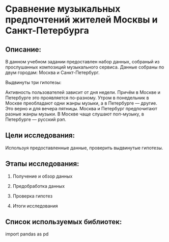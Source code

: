 # Сравнение музыкальных предпочтений жителей Москвы и Санкт-Петербурга

## Описание: 

В данном учебном задании предоставлен набор данных, собраный из прослушанных композиций музыкального сервиса. Данные собраны по двум городам: Москва и Санкт-Петербург.

Выдвинуты три гипотезы:

Активность пользователей зависит от дня недели. Причём в Москве и Петербурге это проявляется по-разному.
Утром в понедельник в Москве преобладают одни жанры музыки, а в Петербурге — другие. Это верно и для вечера пятницы.
Москва и Петербург предпочитают разные жанры музыки. В Москве чаще слушают поп-музыку, в Петербурге — русский рэп.

## Цели исследования: 

Используя предоставленные данные, проверить выдвинутые гипотезы.

## Этапы исследования: 

1. Получение и обзор данных

2. Предобработка данных

3. Проверка гипотез

4. Итоги исследования



## Список используемых библиотек:
 
import pandas as pd